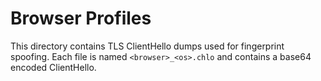 # Browser Profiles

This directory contains TLS ClientHello dumps used for fingerprint spoofing.
Each file is named `<browser>_<os>.chlo` and contains a base64 encoded ClientHello.
